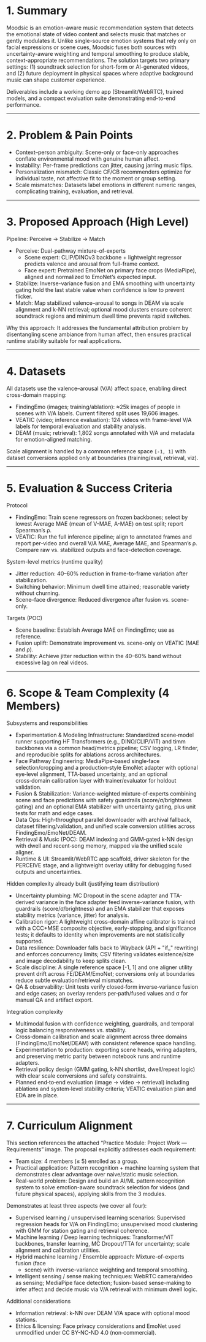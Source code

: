# 1. Summary

Moodsic is an emotion-aware music recommendation system that detects the
emotional state of video content and selects music that matches or gently
modulates it. Unlike single-source emotion systems that rely only on facial
expressions or scene cues, Moodsic fuses both sources with uncertainty-aware
weighting and temporal smoothing to produce stable, context-appropriate
recommendations. The solution targets two primary settings: (1) soundtrack
selection for short-form or AI-generated videos, and (2) future deployment in
physical spaces where adaptive background music can shape customer experience.

Deliverables include a working demo app (Streamlit/WebRTC), trained models,
and a compact evaluation suite demonstrating end-to-end performance.

---

# 2. Problem & Pain Points

- Context–person ambiguity: Scene-only or face-only approaches conflate
  environmental mood with genuine human affect.
- Instability: Per-frame predictions can jitter, causing jarring music flips.
- Personalization mismatch: Classic CF/CB recommenders optimize for individual taste, not affective fit to the moment or group setting.
- Scale mismatches: Datasets label emotions in different numeric ranges,
  complicating training, evaluation, and retrieval.

---

# 3. Proposed Approach (High Level)

Pipeline: Perceive → Stabilize → Match

- Perceive: Dual-pathway mixture-of-experts
  - Scene expert: CLIP/DINOv3 backbone + lightweight regressor predicts valence
    and arousal from full-frame context.
  - Face expert: Pretrained EmoNet on primary face crops (MediaPipe), aligned
    and normalized to EmoNet’s expected input.
- Stabilize: Inverse-variance fusion and EMA smoothing with uncertainty gating
  hold the last stable value when confidence is low to prevent flicker.
- Match: Map stabilized valence–arousal to songs in DEAM via scale alignment
  and k-NN retrieval; optional mood clusters ensure coherent soundtrack
  regions and minimum dwell time prevents rapid switches.

Why this approach: It addresses the fundamental attribution problem by
disentangling scene ambiance from human affect, then ensures practical runtime
stability suitable for real applications.

---

# 4. Datasets

All datasets use the valence–arousal (V/A) affect space, enabling direct cross-domain mapping:

- FindingEmo (images; training/ablation): ≈25k images of people in scenes with
  V/A labels. Current filtered split uses 19,606 images.
- VEATIC (video; inference evaluation): 124 videos with frame-level V/A labels
  for temporal evaluation and stability analysis.
- DEAM (music; retrieval): 1,802 songs annotated with V/A and metadata for
  emotion-aligned matching.

Scale alignment is handled by a common reference space `[-1, 1]` with dataset
conversions applied only at boundaries (training/eval, retrieval, viz).

---

# 5. Evaluation & Success Criteria

Protocol

- FindingEmo: Train scene regressors on frozen backbones; select by lowest
  Average MAE (mean of V-MAE, A-MAE) on test split; report Spearman’s ρ.
- VEATIC: Run the full inference pipeline; align to annotated frames and
  report per-video and overall V/A MAE, Average MAE, and Spearman’s ρ. Compare
  raw vs. stabilized outputs and face-detection coverage.

System-level metrics (runtime quality)

- Jitter reduction: 40–60% reduction in frame-to-frame variation after
  stabilization.
- Switching behavior: Minimum dwell time attained; reasonable variety without
  churning.
- Scene–face divergence: Reduced divergence after fusion vs. scene-only.

Targets (POC)

- Scene baseline: Establish Average MAE on FindingEmo; use as reference.
- Fusion uplift: Demonstrate improvement vs. scene-only on VEATIC (MAE and ρ).
- Stability: Achieve jitter reduction within the 40–60% band without excessive
  lag on real videos.

---

# 6. Scope & Team Complexity (4 Members)

Subsystems and responsibilities

- Experimentation & Modeling Infrastructure: Standardized scene‑model runner
  supporting HF Transformers (e.g., DINO/CLIP/ViT) and timm backbones via a
  common head/metrics pipeline; CSV logging, LR finder, and reproducible
  splits for ablations across architectures.
- Face Pathway Engineering: MediaPipe‑based single‑face selection/cropping and
  a production‑style EmoNet adapter with optional eye‑level alignment,
  TTA‑based uncertainty, and an optional cross‑domain calibration layer with
  trainer/evaluator for holdout validation.
- Fusion & Stabilization: Variance‑weighted mixture‑of‑experts combining scene
  and face predictions with safety guardrails (score/σ/brightness gating) and
  an optional EMA stabilizer with uncertainty gating, plus unit tests for math
  and edge cases.
- Data Ops: High‑throughput parallel downloader with archival fallback,
  dataset filtering/validation, and unified scale conversion utilities across
  FindingEmo/EmoNet/DEAM.
- Retrieval & Music (POC): DEAM indexing and GMM‑gated k‑NN design with dwell
  and recent‑song memory, mapped via the unified scale aligner.
- Runtime & UI: Streamlit/WebRTC app scaffold, driver skeleton for the PERCEIVE
  stage, and a lightweight overlay utility for debugging fused outputs and
  uncertainties.

Hidden complexity already built (justifying team distribution)

- Uncertainty plumbing: MC Dropout in the scene adapter and TTA-derived
  variance in the face adapter feed inverse-variance fusion, with guardrails
  (score/σ/brightness) and an EMA stabilizer that exposes stability metrics
  (variance, jitter) for analysis.
- Calibration rigor: A lightweight cross-domain affine calibrator is trained
  with a CCC+MSE composite objective, early-stopping, and significance tests;
  it defaults to identity when improvements are not statistically supported.
- Data resilience: Downloader falls back to Wayback (API + "if_" rewriting) and
  enforces concurrency limits; CSV filtering validates existence/size and image
  decodability to keep splits clean.
- Scale discipline: A single reference space [-1, 1] and one aligner utility
  prevent drift across FE/DEAM/EmoNet; conversions only at boundaries reduce
  subtle evaluation/retrieval mismatches.
- QA & observability: Unit tests verify closed‑form inverse‑variance fusion and
  edge cases; an overlay renders per‑path/fused values and σ for manual QA and
  artifact export.

Integration complexity

- Multimodal fusion with confidence weighting, guardrails, and temporal logic
  balancing responsiveness vs. stability.
- Cross‑domain calibration and scale alignment across three domains
  (FindingEmo/EmoNet/DEAM) with consistent reference space handling.
- Experimentation to production: exporting scene heads, wiring adapters, and
  preserving metric parity between notebook runs and runtime adapters.
- Retrieval policy design (GMM gating, k‑NN shortlist, dwell/repeat logic)
  with clear scale conversions and safety constraints.
- Planned end‑to‑end evaluation (image → video → retrieval) including ablations
  and system‑level stability criteria; VEATIC evaluation plan and EDA are in
  place.

---

# 7. Curriculum Alignment

This section references the attached “Practice Module: Project Work —
Requirements” image. The proposal explicitly addresses each requirement:

- Team size: 4 members (≤ 5) enrolled as a group.
- Practical application: Pattern recognition + machine learning system that
  demonstrates clear advantage over naive/static music selection.
- Real-world problem: Design and build an AI/ML pattern recognition system to
  solve emotion-aware soundtrack selection for videos (and future physical
  spaces), applying skills from the 3 modules.

Demonstrates at least three aspects (we cover all four):

- Supervised learning / unsupervised learning scenarios: Supervised regression
  heads for V/A on FindingEmo; unsupervised mood clustering with GMM for
  station gating and retrieval coherence.
- Machine learning / Deep learning techniques: Transformer/ViT backbones,
  transfer learning, MC Dropout/TTA for uncertainty; scale alignment and
  calibration utilities.
- Hybrid machine learning / Ensemble approach: Mixture-of-experts fusion (face
  + scene) with inverse-variance weighting and temporal smoothing.
- Intelligent sensing / sense making techniques: WebRTC camera/video as
  sensing; MediaPipe face detection; fusion-based sense-making to infer affect
  and decide music via V/A retrieval with minimum dwell logic.

Additional considerations

- Information retrieval: k-NN over DEAM V/A space with optional mood stations.
- Ethics & licensing: Face privacy considerations and EmoNet used unmodified
  under CC BY-NC-ND 4.0 (non‑commercial).
